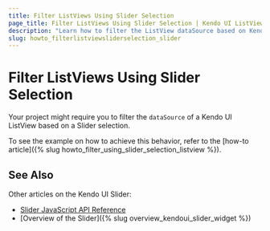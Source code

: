 ```yaml
---
title: Filter ListViews Using Slider Selection
page_title: Filter ListViews Using Slider Selection | Kendo UI ListView
description: "Learn how to filter the ListView dataSource based on Kendo UI Slider selection."
slug: howto_filterlistviewsliderselection_slider
---
```


# Filter ListViews Using Slider Selection

Your project might require you to filter the `dataSource` of a Kendo UI ListView based on a Slider selection.

To see the example on how to achieve this behavior, refer to the [how-to article]({% slug howto_filter_using_slider_selection_listview %}).

## See Also

Other articles on the Kendo UI Slider:

* [Slider JavaScript API Reference](/api/javascript/ui/slider)
* [Overview of the Slider]({% slug overview_kendoui_slider_widget %})

